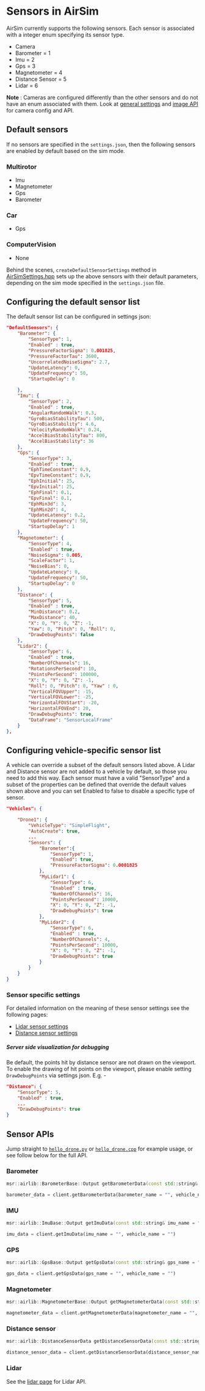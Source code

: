 # Sensors in AirSim

AirSim currently supports the following sensors.
Each sensor is associated with a integer enum specifying its sensor type.

* Camera
* Barometer = 1
* Imu = 2
* Gps = 3
* Magnetometer = 4
* Distance Sensor = 5
* Lidar = 6

**Note** :  Cameras are configured differently than the other sensors and do not have an enum associated with them.    Look at [general settings](settings.md) and [image API](image_apis.md) for camera config and API.

## Default sensors

If no sensors are specified in the `settings.json`, then the following sensors are enabled by default based on the sim mode.

### Multirotor
* Imu
* Magnetometer
* Gps
* Barometer

### Car
* Gps

### ComputerVision
* None

Behind the scenes, `createDefaultSensorSettings` method in [AirSimSettings.hpp](https://github.com/Microsoft/AirSim/blob/main/AirLib/include/common/AirSimSettings.hpp) sets up the above sensors with their default parameters, depending on the sim mode specified in the `settings.json` file.

## Configuring the default sensor list

The default sensor list can be configured in settings json:

```json
"DefaultSensors": {
    "Barometer": {
        "SensorType": 1,
        "Enabled" : true,
        "PressureFactorSigma": 0.001825,
        "PressureFactorTau": 3600,
        "UncorrelatedNoiseSigma": 2.7,
        "UpdateLatency": 0,
        "UpdateFrequency": 50,
        "StartupDelay": 0

    },
    "Imu": {
        "SensorType": 2,
        "Enabled" : true,
        "AngularRandomWalk": 0.3,
        "GyroBiasStabilityTau": 500,
        "GyroBiasStability": 4.6,
        "VelocityRandomWalk": 0.24,
        "AccelBiasStabilityTau": 800,
        "AccelBiasStability": 36
    },
    "Gps": {
        "SensorType": 3,
        "Enabled" : true,
        "EphTimeConstant": 0.9,
        "EpvTimeConstant": 0.9,
        "EphInitial": 25,
        "EpvInitial": 25,
        "EphFinal": 0.1,
        "EpvFinal": 0.1,
        "EphMin3d": 3,
        "EphMin2d": 4,
        "UpdateLatency": 0.2,
        "UpdateFrequency": 50,
        "StartupDelay": 1
    },
    "Magnetometer": {
        "SensorType": 4,
        "Enabled" : true,
        "NoiseSigma": 0.005,
        "ScaleFactor": 1,
        "NoiseBias": 0,
        "UpdateLatency": 0,
        "UpdateFrequency": 50,
        "StartupDelay": 0
    },
    "Distance": {
        "SensorType": 5,
        "Enabled" : true,
        "MinDistance": 0.2,
        "MaxDistance": 40,
        "X": 0, "Y": 0, "Z": -1,
        "Yaw": 0, "Pitch": 0, "Roll": 0,
        "DrawDebugPoints": false
    },
    "Lidar2": {
        "SensorType": 6,
        "Enabled" : true,
        "NumberOfChannels": 16,
        "RotationsPerSecond": 10,
        "PointsPerSecond": 100000,
        "X": 0, "Y": 0, "Z": -1,
        "Roll": 0, "Pitch": 0, "Yaw" : 0,
        "VerticalFOVUpper": -15,
        "VerticalFOVLower": -25,
        "HorizontalFOVStart": -20,
        "HorizontalFOVEnd": 20,
        "DrawDebugPoints": true,
        "DataFrame": "SensorLocalFrame"
    }
},
```

## Configuring vehicle-specific sensor list

A vehicle can override a subset of the default sensors listed above. A Lidar and Distance sensor are
not added to a vehicle by default, so those you need to add this way. Each sensor must have a valid
"SensorType" and a subset of the properties can be defined that override the default values shown
above and you can set Enabled to false to disable a specific type of sensor.

```json
"Vehicles": {

    "Drone1": {
        "VehicleType": "SimpleFlight",
        "AutoCreate": true,
        ...
        "Sensors": {
            "Barometer":{
                "SensorType": 1,
                "Enabled": true,
                "PressureFactorSigma": 0.0001825
            },
            "MyLidar1": {
                "SensorType": 6,
                "Enabled" : true,
                "NumberOfChannels": 16,
                "PointsPerSecond": 10000,
                "X": 0, "Y": 0, "Z": -1,
                "DrawDebugPoints": true
            },
            "MyLidar2": {
                "SensorType": 6,
                "Enabled" : true,
                "NumberOfChannels": 4,
                "PointsPerSecond": 10000,
                "X": 0, "Y": 0, "Z": -1,
                "DrawDebugPoints": true
            }
        }
    }
}
```

### Sensor specific settings

For detailed information on the meaning of these sensor settings
see the following pages:

- [Lidar sensor settings](lidar.md)
- [Distance sensor settings](distance_sensor.md)

##### Server side visualization for debugging

Be default, the points hit by distance sensor are not drawn on the viewport. To enable the drawing of hit points on the viewport, please enable setting `DrawDebugPoints` via settings json. E.g. -

```json
"Distance": {
    "SensorType": 5,
    "Enabled" : true,
    ...
    "DrawDebugPoints": true
}
```

## Sensor APIs
Jump straight to [`hello_drone.py`](https://github.com/Microsoft/AirSim/blob/main/PythonClient/multirotor/hello_drone.py) or [`hello_drone.cpp`](https://github.com/Microsoft/AirSim/blob/main/HelloDrone/main.cpp) for example usage, or see follow below for the full API.

### Barometer
```cpp
msr::airlib::BarometerBase::Output getBarometerData(const std::string& barometer_name, const std::string& vehicle_name);
```

```python
barometer_data = client.getBarometerData(barometer_name = "", vehicle_name = "")
```

### IMU
```cpp
msr::airlib::ImuBase::Output getImuData(const std::string& imu_name = "", const std::string& vehicle_name = "");
```

```python
imu_data = client.getImuData(imu_name = "", vehicle_name = "")
```

### GPS
```cpp
msr::airlib::GpsBase::Output getGpsData(const std::string& gps_name = "", const std::string& vehicle_name = "");
```
```python
gps_data = client.getGpsData(gps_name = "", vehicle_name = "")
```

### Magnetometer
```cpp
msr::airlib::MagnetometerBase::Output getMagnetometerData(const std::string& magnetometer_name = "", const std::string& vehicle_name = "");
```
```python
magnetometer_data = client.getMagnetometerData(magnetometer_name = "", vehicle_name = "")
```

### Distance sensor
```cpp
msr::airlib::DistanceSensorData getDistanceSensorData(const std::string& distance_sensor_name = "", const std::string& vehicle_name = "");
```
```python
distance_sensor_data = client.getDistanceSensorData(distance_sensor_name = "", vehicle_name = "")
```

### Lidar
See the [lidar page](lidar.md) for Lidar API.
